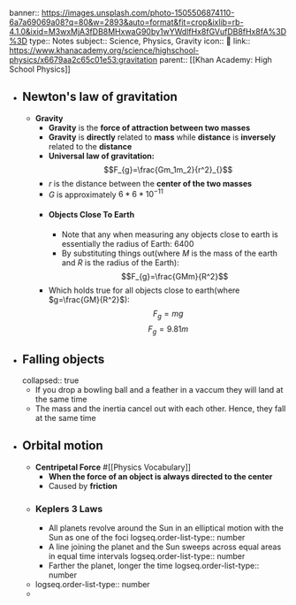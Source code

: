 banner:: https://images.unsplash.com/photo-1505506874110-6a7a69069a08?q=80&w=2893&auto=format&fit=crop&ixlib=rb-4.1.0&ixid=M3wxMjA3fDB8MHxwaG90by1wYWdlfHx8fGVufDB8fHx8fA%3D%3D
type:: Notes
subject:: Science, Physics, Gravity
icon:: 🔬
link:: https://www.khanacademy.org/science/highschool-physics/x6679aa2c65c01e53:gravitation
parent:: [[Khan Academy: High School Physics]]

- ## Newton's law of gravitation
	- **Gravity**
		- **Gravity** is the **force of attraction between two masses**
		- **Gravity** is **directly** related to **mass** while **distance** is **inversely** related to the **distance**
		- **Universal law of gravitation:**
		  $$F_{g}=\frac{Gm_1m_2}{r^2}_{}$$
		- $r$ is the distance between the **center of the two masses**
		- $G$ is approximately $6*6*10^{-11}$
		- #### Objects Close To Earth
			- Note that any when measuring any objects close to earth is essentially the radius of Earth: $6400$
			- By substituting things out(where $M$ is the mass of the earth and $R$ is the radius of the Earth):
			  $$F_{g}=\frac{GMm}{R^2}$$
		- Which holds true for all objects close to earth(where $g=\frac{GM}{R^2}$):
		  $$F_{g}=mg$$
		  $$F_{g}=9.81m$$
- ## Falling objects
  collapsed:: true
	- If you drop a bowling ball and a feather in a vaccum they will land at the same time
	- The mass and the inertia cancel out with each other. Hence, they fall at the same time
- ## Orbital motion
	- **Centripetal Force** #[[Physics Vocabulary]]
		- **When the force of an object is always directed to the center**
		- Caused by **friction**
	- ### Keplers 3 Laws
		- All planets revolve around the Sun in an elliptical motion with the Sun as one of the foci
		  logseq.order-list-type:: number
		- A line joining the planet and the Sun sweeps across equal areas in equal time intervals
		  logseq.order-list-type:: number
		- Farther the planet, longer the time
		  logseq.order-list-type:: number
	- logseq.order-list-type:: number
	-